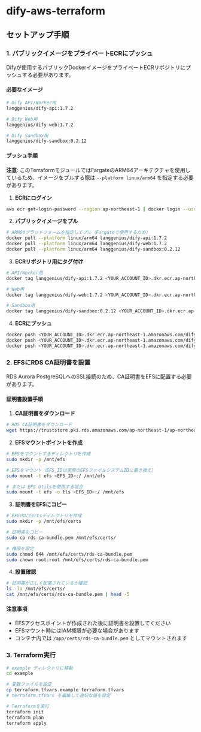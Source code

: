 # dify-aws-terraform
## セットアップ手順

### 1. パブリックイメージをプライベートECRにプッシュ

Difyが使用するパブリックDockerイメージをプライベートECRリポジトリにプッシュする必要があります。

#### 必要なイメージ

```bash
# Dify API/Worker用
langgenius/dify-api:1.7.2

# Dify Web用  
langgenius/dify-web:1.7.2

# Dify Sandbox用
langgenius/dify-sandbox:0.2.12
```

#### プッシュ手順

**注意**: このTerraformモジュールではFargateのARM64アーキテクチャを使用しているため、イメージをプルする際は `--platform linux/arm64` を指定する必要があります。

1. **ECRにログイン**
```bash
aws ecr get-login-password --region ap-northeast-1 | docker login --username AWS --password-stdin <YOUR_ACCOUNT_ID>.dkr.ecr.ap-northeast-1.amazonaws.com
```

2. **パブリックイメージをプル**
```bash
# ARM64プラットフォームを指定してプル（Fargateで使用するため）
docker pull --platform linux/arm64 langgenius/dify-api:1.7.2
docker pull --platform linux/arm64 langgenius/dify-web:1.7.2  
docker pull --platform linux/arm64 langgenius/dify-sandbox:0.2.12
```

3. **ECRリポジトリ用にタグ付け**
```bash
# API/Worker用
docker tag langgenius/dify-api:1.7.2 <YOUR_ACCOUNT_ID>.dkr.ecr.ap-northeast-1.amazonaws.com/dify-api:latest

# Web用
docker tag langgenius/dify-web:1.7.2 <YOUR_ACCOUNT_ID>.dkr.ecr.ap-northeast-1.amazonaws.com/dify-web:latest

# Sandbox用
docker tag langgenius/dify-sandbox:0.2.12 <YOUR_ACCOUNT_ID>.dkr.ecr.ap-northeast-1.amazonaws.com/dify-sandbox:latest
```

4. **ECRにプッシュ**
```bash
docker push <YOUR_ACCOUNT_ID>.dkr.ecr.ap-northeast-1.amazonaws.com/dify-api:latest
docker push <YOUR_ACCOUNT_ID>.dkr.ecr.ap-northeast-1.amazonaws.com/dify-web:latest
docker push <YOUR_ACCOUNT_ID>.dkr.ecr.ap-northeast-1.amazonaws.com/dify-sandbox:latest
```

### 2. EFSにRDS CA証明書を設置

RDS Aurora PostgreSQLへのSSL接続のため、CA証明書をEFSに配置する必要があります。

#### 証明書設置手順

1. **CA証明書をダウンロード**
```bash
# RDS CA証明書をダウンロード
wget https://truststore.pki.rds.amazonaws.com/ap-northeast-1/ap-northeast-1-bundle.pem -O rds-ca-bundle.pem
```

2. **EFSマウントポイントを作成**
```bash
# EFSをマウントするディレクトリを作成
sudo mkdir -p /mnt/efs

# EFSをマウント（EFS_IDは実際のEFSファイルシステムIDに置き換え）
sudo mount -t efs <EFS_ID>:/ /mnt/efs

# または EFS Utilsを使用する場合
sudo mount -t efs -o tls <EFS_ID>:/ /mnt/efs
```

3. **証明書をEFSにコピー**
```bash
# EFS内にcertsディレクトリを作成
sudo mkdir -p /mnt/efs/certs

# 証明書をコピー
sudo cp rds-ca-bundle.pem /mnt/efs/certs/

# 権限を設定
sudo chmod 644 /mnt/efs/certs/rds-ca-bundle.pem
sudo chown root:root /mnt/efs/certs/rds-ca-bundle.pem
```

4. **設置確認**
```bash
# 証明書が正しく配置されているか確認
ls -la /mnt/efs/certs/
cat /mnt/efs/certs/rds-ca-bundle.pem | head -5
```

#### 注意事項

- EFSアクセスポイントが作成された後に証明書を設置してください
- EFSマウント時にはIAM権限が必要な場合があります
- コンテナ内では `/app/certs/rds-ca-bundle.pem` としてマウントされます

### 3. Terraform実行

```bash
# example ディレクトリに移動
cd example

# 変数ファイルを設定
cp terraform.tfvars.example terraform.tfvars
# terraform.tfvars を編集して適切な値を設定

# Terraformを実行
terraform init
terraform plan
terraform apply
```
